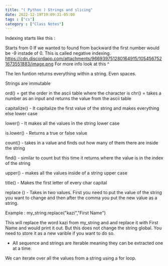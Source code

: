 ```yaml
---
title: "( Python ) Strings and slicing"
date: 2022-12-19T19:09:31-05:00
tags : ["cs"]
category : ["Class Notes"]
---
```



Indexing starts like this : 

Starts from 0
If we wanted to found from backward the first number would be -9 instade of 0. This is called negative indexing. 
https://cdn.discordapp.com/attachments/966939751280164915/1054567521673551883/image.png
For more info look at this ^

The len funtion returns everything within a string. Even spaces. 

Strings are immutable 

ord() = get the order in the ascii table where the character is
chr() = takes a number as an input and returns the value from the ascii table


capitalize() - It capitalize the first value of the string and makes everything else lower case

lower() - It makes all the values in the string lower case 

is.lower() - Returns a true or false value 

count() - takes in a value and finds out how many of them there are inside the string 

find() - similar to count but this time it returns where the value is in the index of the string

upper() - makes all the values inside of a string upper case

title() - Makes the first letter of every char capital

replace () - Takes in two values. First you need to put the value of the string you want to change and then after the comma you put the new value as a string. 

Example : my_string.replace("kazi","First Name")

This will replace the word kazi from my_string and and replace it with First Name and would print it out. But this does not change the string global. You need to store it as a new varible if you want to do so. 

+ All sequence and strings are Iterable meaning they can be extracted one at a time.

We can iterate over all the values from a string using a for loop. 






